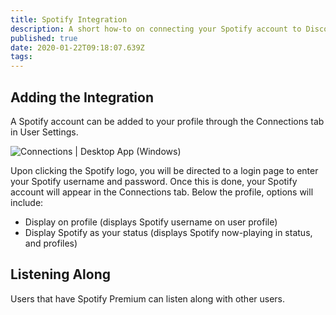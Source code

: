 ```yaml
---
title: Spotify Integration
description: A short how-to on connecting your Spotify account to Discord!
published: true
date: 2020-01-22T09:18:07.639Z
tags: 
---
```


## Adding the Integration

A Spotify account can be added to your profile through the Connections tab in User Settings.

![Connections | Desktop App (Windows)](https://nobody-loves.me/i/9fko.png)

Upon clicking the Spotify logo, you will be directed to a login page to enter your Spotify username and password. Once this is done, your Spotify account will appear in the Connections tab. 
Below the profile, options will include:
* Display on profile (displays Spotify username on user profile)
* Display Spotify as your status (displays Spotify now-playing in status, and profiles)

## Listening Along
Users that have Spotify Premium can listen along with other users. 